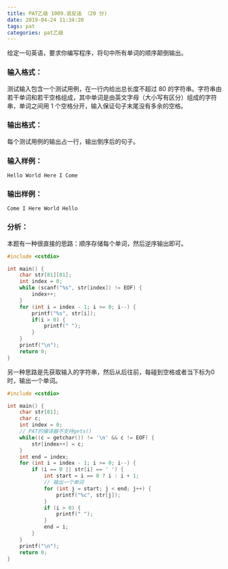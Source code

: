 ```yaml
---
title: PAT乙级 1009.说反话 （20 分)
date: 2019-04-24 11:34:20
tags: pat
categories: pat乙级
---
```


给定一句英语，要求你编写程序，将句中所有单词的顺序颠倒输出。

<!--more-->

### 输入格式：

测试输入包含一个测试用例，在一行内给出总长度不超过 80 的字符串。字符串由若干单词和若干空格组成，其中单词是由英文字母（大小写有区分）组成的字符串，单词之间用 1 个空格分开，输入保证句子末尾没有多余的空格。

### 输出格式：

每个测试用例的输出占一行，输出倒序后的句子。

### 输入样例：

```in
Hello World Here I Come
```

### 输出样例：

```out
Come I Here World Hello
```

### 分析：

本题有一种很直接的思路：顺序存储每个单词，然后逆序输出即可。

```c++
#include <cstdio>

int main() {
	char str[81][81];
	int index = 0;
	while (scanf("%s", str[index]) != EOF) {
		index++;
	}
	for (int i = index - 1; i >= 0; i--) {
		printf("%s", str[i]);
		if(i > 0) {
			printf(" ");
		}
	}
	printf("\n");
	return 0;
}
```

另一种思路是先获取输入的字符串，然后从后往前，每碰到空格或者当下标为0时，输出一个单词。

```c++
#include <cstdio>

int main() {
	char str[81];
	char c;
	int index = 0;
	// PAT的编译器不支持gets()
	while((c = getchar()) != '\n' && c != EOF) {
		str[index++] = c;
	}
	int end = index;
	for (int i = index - 1; i >= 0; i--) {
		if (i == 0 || str[i] == ' ') {
			int start = i == 0 ? i : i + 1;
			// 输出一个单词
			for (int j = start; j < end; j++) {
				printf("%c", str[j]);
			}
			if (i > 0) {
				printf(" ");
			}
			end = i;
		}
	}
	printf("\n");
	return 0;
}
```

